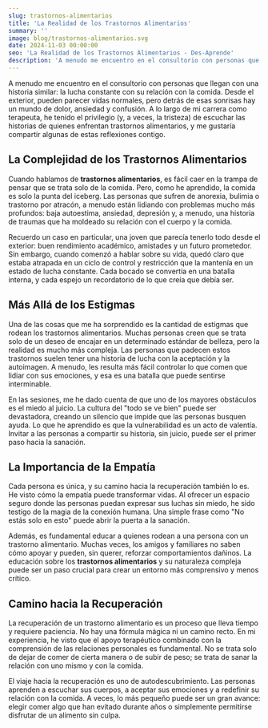 ```yaml
---
slug: trastornos-alimentarios
title: 'La Realidad de los Trastornos Alimentarios'
summary: ''
image: blog/trastornos-alimentarios.svg
date: 2024-11-03 00:00:00
seo: 'La Realidad de los Trastornos Alimentarios - Des-Aprende'
description: 'A menudo me encuentro en el consultorio con personas que llegan con una historia similar: la lucha constante con su relación con la comida…'
---
```


A menudo me encuentro en el consultorio con personas que llegan con una historia similar: la lucha constante con su relación con la comida. Desde el exterior, pueden parecer vidas normales, pero detrás de esas sonrisas hay un mundo de dolor, ansiedad y confusión. A lo largo de mi carrera como terapeuta, he tenido el privilegio (y, a veces, la tristeza) de escuchar las historias de quienes enfrentan trastornos alimentarios, y me gustaría compartir algunas de estas reflexiones contigo.

## La Complejidad de los Trastornos Alimentarios

Cuando hablamos de **trastornos alimentarios**, es fácil caer en la trampa de pensar que se trata solo de la comida. Pero, como he aprendido, la comida es solo la punta del iceberg. Las personas que sufren de anorexia, bulimia o trastorno por atracón, a menudo están lidiando con problemas mucho más profundos: baja autoestima, ansiedad, depresión y, a menudo, una historia de traumas que ha moldeado su relación con el cuerpo y la comida.

Recuerdo un caso en particular, una joven que parecía tenerlo todo desde el exterior: buen rendimiento académico, amistades y un futuro prometedor. Sin embargo, cuando comenzó a hablar sobre su vida, quedó claro que estaba atrapada en un ciclo de control y restricción que la mantenía en un estado de lucha constante. Cada bocado se convertía en una batalla interna, y cada espejo un recordatorio de lo que creía que debía ser.

## Más Allá de los Estigmas

Una de las cosas que me ha sorprendido es la cantidad de estigmas que rodean los trastornos alimentarios. Muchas personas creen que se trata solo de un deseo de encajar en un determinado estándar de belleza, pero la realidad es mucho más compleja. Las personas que padecen estos trastornos suelen tener una historia de lucha con la aceptación y la autoimagen. A menudo, les resulta más fácil controlar lo que comen que lidiar con sus emociones, y esa es una batalla que puede sentirse interminable.

En las sesiones, me he dado cuenta de que uno de los mayores obstáculos es el miedo al juicio. La cultura del "todo se ve bien" puede ser devastadora, creando un silencio que impide que las personas busquen ayuda. Lo que he aprendido es que la vulnerabilidad es un acto de valentía. Invitar a las personas a compartir su historia, sin juicio, puede ser el primer paso hacia la sanación.

## La Importancia de la Empatía

Cada persona es única, y su camino hacia la recuperación también lo es. He visto cómo la empatía puede transformar vidas. Al ofrecer un espacio seguro donde las personas puedan expresar sus luchas sin miedo, he sido testigo de la magia de la conexión humana. Una simple frase como "No estás solo en esto" puede abrir la puerta a la sanación.

Además, es fundamental educar a quienes rodean a una persona con un trastorno alimentario. Muchas veces, los amigos y familiares no saben cómo apoyar y pueden, sin querer, reforzar comportamientos dañinos. La educación sobre los **trastornos alimentarios** y su naturaleza compleja puede ser un paso crucial para crear un entorno más comprensivo y menos crítico.

## Camino hacia la Recuperación

La recuperación de un trastorno alimentario es un proceso que lleva tiempo y requiere paciencia. No hay una fórmula mágica ni un camino recto. En mi experiencia, he visto que el apoyo terapéutico combinado con la comprensión de las relaciones personales es fundamental. No se trata solo de dejar de comer de cierta manera o de subir de peso; se trata de sanar la relación con uno mismo y con la comida.

El viaje hacia la recuperación es uno de autodescubrimiento. Las personas aprenden a escuchar sus cuerpos, a aceptar sus emociones y a redefinir su relación con la comida. A veces, lo más pequeño puede ser un gran avance: elegir comer algo que han evitado durante años o simplemente permitirse disfrutar de un alimento sin culpa.